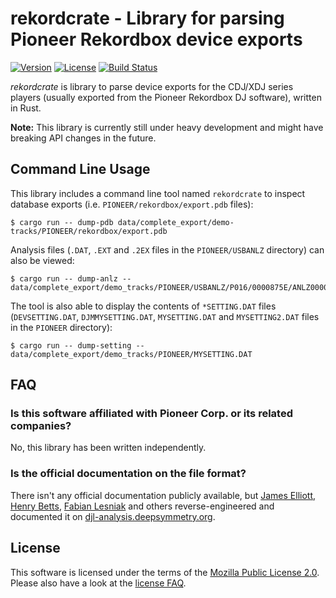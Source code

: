 # rekordcrate - Library for parsing Pioneer Rekordbox device exports

[![Version](https://img.shields.io/crates/v/rekordcrate)](https://crates.io/crates/rekordcrate)
[![License](https://img.shields.io/github/license/Holzhaus/rekordcrate)](https://github.com/Holzhaus/rekordcrate/blob/main/COPYING)
[![Build Status](https://img.shields.io/github/workflow/status/Holzhaus/rekordcrate/Build)](https://github.com/Holzhaus/rekordcrate/actions?query=branch%3Amain)

*rekordcrate* is library to parse device exports for the CDJ/XDJ series players
(usually exported from the Pioneer Rekordbox DJ software), written in Rust.

**Note:** This library is currently still under heavy development and might
have breaking API changes in the future.

## Command Line Usage

This library includes a command line tool named `rekordcrate` to inspect
database exports (i.e. `PIONEER/rekordbox/export.pdb` files):

    $ cargo run -- dump-pdb data/complete_export/demo-tracks/PIONEER/rekordbox/export.pdb

Analysis files (`.DAT`, `.EXT` and `.2EX` files in the `PIONEER/USBANLZ`
directory) can also be viewed:

    $ cargo run -- dump-anlz -- data/complete_export/demo_tracks/PIONEER/USBANLZ/P016/0000875E/ANLZ0000.DAT

The tool is also able to display the contents of `*SETTING.DAT` files
(`DEVSETTING.DAT`, `DJMMYSETTING.DAT`, `MYSETTING.DAT` and `MYSETTING2.DAT`
files in the `PIONEER` directory):

    $ cargo run -- dump-setting -- data/complete_export/demo_tracks/PIONEER/MYSETTING.DAT

## FAQ

### Is this software affiliated with Pioneer Corp. or its related companies?

No, this library has been written independently.

### Is the official documentation on the file format?

There isn't any official documentation publicly available, but [James
Elliott](https://github.com/brunchboy), [Henry
Betts](https://github.com/henrybetts), [Fabian
Lesniak](https://github.com/flesniak) and others reverse-engineered and
documented it on
[djl-analysis.deepsymmetry.org](https://djl-analysis.deepsymmetry.org/rekordbox-export-analysis/exports.html).

## License

This software is licensed under the terms of the [Mozilla Public License
2.0](https://www.mozilla.org/en-US/MPL/2.0/). Please also have a look at the
[license FAQ](https://www.mozilla.org/en-US/MPL/2.0/FAQ/).
